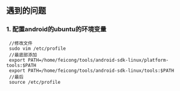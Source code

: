 ## 遇到的问题
### 1. 配置android的ubuntu的环境变量
     //修改文件
     sudo vim /etc/profile
     //最底部添加
     export PATH=/home/feicong/tools/android-sdk-linux/platform-tools:$PATH  
     export PATH=/home/feicong/tools/android-sdk-linux/tools:$PATH 
     //最后
     source /etc/profile